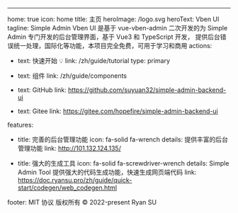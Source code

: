 ---

home: true
icon: home
title: 主页
heroImage: /logo.svg
heroText: Vben UI
tagline: Simple Admin Vben UI 是基于 vue-vben-admin 二次开发的为 Simple Admin 专门开发的后台管理界面，基于 Vue3 和 TypeScript 开发， 提供后台错误统一处理，国际化等功能，本项目完全免费，可用于学习和商用
actions:

- text: 快速开始 💡
  link: /zh/guide/tutorial
  type: primary

- text: 组件
  link: /zh/guide/components

- text: GitHub
  link: https://github.com/suyuan32/simple-admin-backend-ui

- text: Gitee
  link: https://gitee.com/hopefire/simple-admin-backend-ui

features:

- title: 完善的后台管理功能
  icon: fa-solid fa-wrench
  details: 提供丰富的后台管理功能
  link: http://101.132.124.135/

- title: 强大的生成工具
  icon: fa-solid fa-screwdriver-wrench
  details: Simple Admin Tool 提供强大的代码生成功能，快速生成网页端代码
  link: https://doc.ryansu.pro/zh/guide/quick-start/codegen/web_codegen.html

footer: MIT 协议 版权所有 © 2022-present Ryan SU
